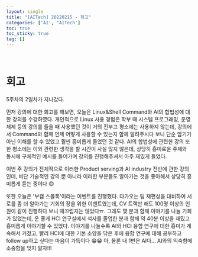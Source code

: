 ```yaml
---
layout: single
title: "[AITech] 20220215 - 회고"
categories: ['AI', 'AITech']
toc: true
toc_sticky: true
tag: []
---
```




<br>

# 회고

5주차의 2일차가 지나갔다. 

먼저 강의에 대한 회고를 해보면, 오늘은 Linux&Shell Command와 AI의 합법성에 대한 강의를 수강하였다. 개인적으로 Linux 사용 경험은 학부 때 시스템 프로그래밍, 운영체제 등의 강의를 들을 때 사용했던 것이 거의 전부고 평소에는 사용하지 않는데, 강의에서 Command와 함께 언제 어떻게 사용할 수 있는지 함께 알려주시다 보니 단순 암기가 아닌 이해를 할 수 있었고 훨씬 흥미롭게 들었던 것 같다. AI의 합법성에 관련한 강의 또한 평소에는 이와 관련한 생각을 할 시간이 사실 많지 않은데, 상당히 흥미로운 주제와 동시에 구체적인 예시를 들어가며 강의를 진행해주셔서 아주 재밌게 들었다. 

이번 주 강의가 전체적으로 이러한 Product serving과 AI industry 전반에 관한 강의인데, 비단 기술적인 강의 뿐 아니라 이러한 부분들도 알아가는 것을 좋아해서 상당히 흥미롭게 듣는 중이다 😊

또한 오늘은 '부캠 스몰톡'이라는 이벤트를 진행했다. 다가오는 팀 재편성을 대비하여 서로를 좀 더 알아가는 기회의 장을 위한 이벤트였는데, CV 트랙만 해도 100명 이상의 인원이 같이 진행하다 보니 매끄럽지는 않았다ㅠ. 그래도 몇 분과 함께 이야기를 나눌 기회가 있었는데, 운 좋게 HCI 연구실에서 석사를 졸업한 분과 함께 약 40분 이상을 재밌고 흥미롭게 이야기할 수 있었다. 이야기를 나눌수록 AI와 HCI 융합 연구에 대한 흥미가 계속해서 커졌고, 빨리 HCI에 대한 기본 소양을 닦은 후에 융합 연구에 대해 공부하고 follow up하고 싶다는 마음이 가득이다 😁😁 아, 물론 내 1번은 AI다... AI와의 익숙함에 소중함을 잊지 말자!!!







<br>

